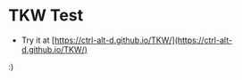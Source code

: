 # TKW Test

* Try it at [https://ctrl-alt-d.github.io/TKW/](https://ctrl-alt-d.github.io/TKW/)


:)

